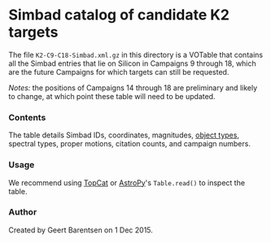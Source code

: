 # Simbad catalog of candidate K2 targets

The file `K2-C9-C18-Simbad.xml.gz` in this directory is a VOTable
that contains all the Simbad entries that lie on Silicon 
in Campaigns 9 through 18, which are the future Campaigns for which
targets can still be requested.

*Notes:* the positions of Campaigns 14 through 18 are preliminary
and likely to change, at which point these table will need to be updated.

### Contents

The table details Simbad IDs, coordinates, magnitudes, [object types](http://simbad.u-strasbg.fr/simbad/sim-display?data=otypes),
spectral types, proper motions, citation counts, and campaign numbers.


### Usage

We recommend using [TopCat](http://www.star.bristol.ac.uk/~mbt/topcat/)
or [AstroPy](http://www.astropy.org)'s `Table.read()` to inspect the table.


###  Author

Created by Geert Barentsen on 1 Dec 2015.
